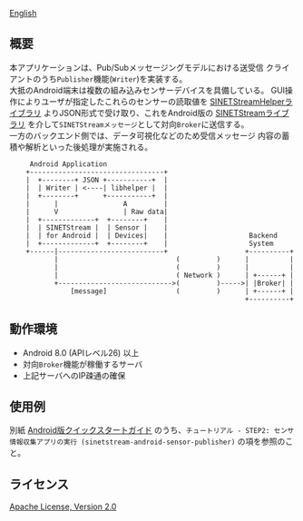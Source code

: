 <!--
Copyright (C) 2020-2021 National Institute of Informatics

Licensed to the Apache Software Foundation (ASF) under one
or more contributor license agreements.  See the NOTICE file
distributed with this work for additional information
regarding copyright ownership.  The ASF licenses this file
to you under the Apache License, Version 2.0 (the
"License"); you may not use this file except in compliance
with the License.  You may obtain a copy of the License at

  http://www.apache.org/licenses/LICENSE-2.0

Unless required by applicable law or agreed to in writing,
software distributed under the License is distributed on an
"AS IS" BASIS, WITHOUT WARRANTIES OR CONDITIONS OF ANY
KIND, either express or implied.  See the License for the
specific language governing permissions and limitations
under the License.
-->

[English](README.en.md)

## 概要

本アプリケーションは、Pub/Subメッセージングモデルにおける送受信
クライアントのうち`Publisher`機能(`Writer`)を実装する。  
大抵のAndroid端末は複数の組み込みセンサーデバイスを具備している。
GUI操作によりユーザが指定したこれらのセンサーの読取値を
[SINETStreamHelperライブラリ](https://www.sinetstream.net/docs/userguide/libhelper.html)
よりJSON形式で受け取り、これをAndroid版の
[SINETStreamライブラリ](https://www.sinetstream.net/docs/userguide/android.html)
を介して`SINETStreamメッセージ`として対向`Broker`に送信する。  
一方のバックエンド側では、データ可視化などのため受信メッセージ
内容の蓄積や解析といった後処理が実施される。

```
     Android Application
    +---------------------------------+
    |  +--------+ JSON +-----------+  |
    |  | Writer | <----| libhelper |  |
    |  +--------+      +-----------+  |
    |      |                A         |
    |      V                | Raw data|
    |  +-------------+  +--------+    |
    |  | SINETStream |  | Sensor |    |
    |  | for Android |  | Devices|    |                    Backend
    |  +-------------+  +--------+    |                    System
    +------|--------------------------+                   +----------+
           |                             (         )      |          |
           |                             (         )      |          |
           |                             ( Network )      | +------+ |
           +---------------------------->(         )----->| |Broker| |
               [message]                 (         )      | +------+ |
                                                          +----------+
```

## 動作環境

* Android 8.0 (APIレベル26) 以上
* 対向`Broker`機能が稼働するサーバ
* 上記サーバへのIP疎通の確保


## 使用例

別紙
[Android版クイックスタートガイド](https://www.sinetstream.net/docs/tutorial-android/)
のうち、`チュートリアル - STEP2: センサ情報収集アプリの実行 (sinetstream-android-sensor-publisher)`
の項を参照のこと。


## ライセンス

[Apache License, Version 2.0](https://www.apache.org/licenses/LICENSE-2.0)

